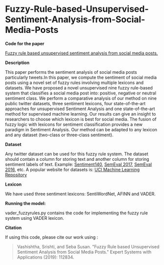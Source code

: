 # Fuzzy-Rule-based-Unsupervised-Sentiment-Analysis-from-Social-Media-Posts

**Code for the paper**

[Fuzzy rule based unsupervised sentiment analysis from social media posts.](https://www.sciencedirect.com/science/article/pii/S0957417419305366)

**Description**

This paper performs the sentiment analysis of social media posts particularly tweets.In this paper, we compute the sentiment of social media posts using a novel set of fuzzy rules involving multiple lexicons and datasets. We have proposed a novel unsupervised nine fuzzy rule-based system that classifies a social media post into: positive, negative or neutral sentiment class. We perform a comparative analysis of our method on nine public twitter datasets, three sentiment lexicons, four state-of-the-art approaches for unsupervised Sentiment Analysis and one state-of-the-art method for supervised machine learning. Our results can give an insight to researchers to choose which lexicon is best for social media. The fusion of fuzzy logic with lexicons for sentiment classification provides a new paradigm in Sentiment Analysis. Our method can be adapted to any lexicon and any dataset (two-class or three-class sentiment). 

**Dataset**

Any twitter dataset can be used for this fuzzy rule system. The dataset should contain a column for storing text and another column for storing sentiment labels of text. Example: [Sentiment140](http://help.sentiment140.com/for-students), [SemEval 2017](http://alt.qcri.org/semeval2017/task4/), [SemEval 2016](http://alt.qcri.org/semeval2016/task4/), etc. A popular website for datasets is: [UCI Machine Learning Repository](http://archive.ics.uci.edu/ml/datasets.php?format=&task=cla&att=&area=&numAtt=&numIns=greater1000&type=&sort=nameUp&view=table)

**Lexicon**

We have used three sentiment lexicons: SentiWordNet, AFINN and VADER.

**Running the model:**

vader_fuzzyrules.py contains the code for implementing the fuzzy rule system using VADER lexicon.

**Citation**

If using this code, please cite our work using :

>Vashishtha, Srishti, and Seba Susan. "Fuzzy Rule based Unsupervised Sentiment Analysis from Social Media Posts." Expert Systems with Applications (2019): 112834.
